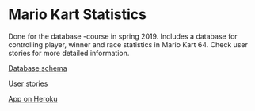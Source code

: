 # Mario Kart Statistics

Done for the database -course in spring 2019. Includes a database for controlling player, winner and race statistics in Mario Kart 64. Check user stories for more detailed information.

[Database schema](https://github.com/saarasat/mariokart-stats/blob/master/documentation/Database%20Schema%20-%20Mario%20Kart%20Statistics%20-%20v.2.0.png)

[User stories](https://github.com/saarasat/mariokart-stats/blob/master/documentation/User%20stories%20v.1.1.md)

[App on Heroku](https://mario-kart-stats.herokuapp.com)
